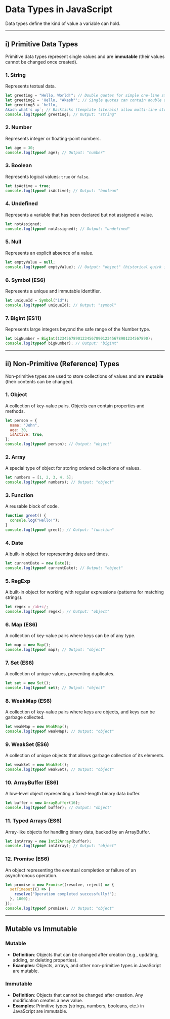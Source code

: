# Data Types in JavaScript

Data types define the kind of value a variable can hold.

---

## i) Primitive Data Types
Primitive data types represent single values and are **immutable** (their values cannot be changed once created).

### 1. String
Represents textual data.

```javascript
let greeting = "Hello, World!"; // Double quotes for simple one-line string
let greeting2 = 'Hello, "Akash"'; // Single quotes can contain double quotes
let greeting3 = `hello,
Akash what's up`; // Backticks (template literals) allow multi-line strings
console.log(typeof greeting); // Output: "string"
```

### 2. Number
Represents integer or floating-point numbers.

```javascript
let age = 30;
console.log(typeof age); // Output: "number"
```

### 3. Boolean
Represents logical values: `true` or `false`.

```javascript
let isActive = true;
console.log(typeof isActive); // Output: "boolean"
```

### 4. Undefined
Represents a variable that has been declared but not assigned a value.

```javascript
let notAssigned;
console.log(typeof notAssigned); // Output: "undefined"
```

### 5. Null
Represents an explicit absence of a value.

```javascript
let emptyValue = null;
console.log(typeof emptyValue); // Output: "object" (historical quirk in JavaScript)
```

### 6. Symbol (ES6)
Represents a unique and immutable identifier.

```javascript
let uniqueId = Symbol("id");
console.log(typeof uniqueId); // Output: "symbol"
```

### 7. BigInt (ES11)
Represents large integers beyond the safe range of the Number type.

```javascript
let bigNumber = BigInt(1234567890123456789012345678901234567890);
console.log(typeof bigNumber); // Output: "bigint"
```

---

## ii) Non-Primitive (Reference) Types
Non-primitive types are used to store collections of values and are **mutable** (their contents can be changed).

### 1. Object
A collection of key-value pairs. Objects can contain properties and methods.

```javascript
let person = {
  name: "John",
  age: 30,
  isActive: true,
};
console.log(typeof person); // Output: "object"
```

### 2. Array
A special type of object for storing ordered collections of values.

```javascript
let numbers = [1, 2, 3, 4, 5];
console.log(typeof numbers); // Output: "object"
```

### 3. Function
A reusable block of code.

```javascript
function greet() {
  console.log("Hello!");
}
console.log(typeof greet); // Output: "function"
```

### 4. Date
A built-in object for representing dates and times.

```javascript
let currentDate = new Date();
console.log(typeof currentDate); // Output: "object"
```

### 5. RegExp
A built-in object for working with regular expressions (patterns for matching strings).

```javascript
let regex = /ab+c/;
console.log(typeof regex); // Output: "object"
```

### 6. Map (ES6)
A collection of key-value pairs where keys can be of any type.

```javascript
let map = new Map();
console.log(typeof map); // Output: "object"
```

### 7. Set (ES6)
A collection of unique values, preventing duplicates.

```javascript
let set = new Set();
console.log(typeof set); // Output: "object"
```

### 8. WeakMap (ES6)
A collection of key-value pairs where keys are objects, and keys can be garbage collected.

```javascript
let weakMap = new WeakMap();
console.log(typeof weakMap); // Output: "object"
```

### 9. WeakSet (ES6)
A collection of unique objects that allows garbage collection of its elements.

```javascript
let weakSet = new WeakSet();
console.log(typeof weakSet); // Output: "object"
```

### 10. ArrayBuffer (ES6)
A low-level object representing a fixed-length binary data buffer.

```javascript
let buffer = new ArrayBuffer(16);
console.log(typeof buffer); // Output: "object"
```

### 11. Typed Arrays (ES6)
Array-like objects for handling binary data, backed by an ArrayBuffer.

```javascript
let intArray = new Int32Array(buffer);
console.log(typeof intArray); // Output: "object"
```

### 12. Promise (ES6)
An object representing the eventual completion or failure of an asynchronous operation.

```javascript
let promise = new Promise((resolve, reject) => {
  setTimeout(() => {
    resolve("Operation completed successfully!");
  }, 1000);
});
console.log(typeof promise); // Output: "object"
```

---

## Mutable vs Immutable

### Mutable
- **Definition**: Objects that can be changed after creation (e.g., updating, adding, or deleting properties).
- **Examples**: Objects, arrays, and other non-primitive types in JavaScript are mutable.

### Immutable
- **Definition**: Objects that cannot be changed after creation. Any modification creates a new value.
- **Examples**: Primitive types (strings, numbers, booleans, etc.) in JavaScript are immutable.